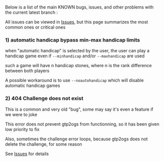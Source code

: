 Below is a list of the main KNOWN bugs, issues, and other problems with 
the current latest branch : 

All issues can be viewed in [Issues](https://github.com/online-go/gtp2ogs/issues), 
but this page summarizes the most common ones or critical ones

### 1) automatic handicap bypass min-max handicap limits

when "automatic handicap" is selected by the user, the user can play a 
handicap game even if `--minhandicap` and/or `--maxhandicap` are used

such a game will have n handicap stones, where n is the rank difference 
between both players

A possible workaround is to use `--noautohandicap` which will disable 
automatic handicap games

### 2) 404 Challenge does not exist

This is a common and very old "bug", some may say it's even a feature 
if we were to joke

This error does not prevent gtp2ogs from functionning, so it has been 
given low priority to fix

Also, sometimes the challenge error loops, because gtp2ogs does not 
delete the challenge, for some reason

See [Issues](https://github.com/online-go/gtp2ogs/issues) for details
